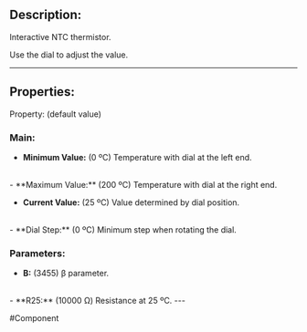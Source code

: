 ## Description:

Interactive NTC thermistor.

Use the dial to adjust the value.

---

## Properties:
Property: (default value)

### Main:
- **Minimum Value:** (0 ºC)
   Temperature with dial at the left end.
<br>
- **Maximum Value:** (200 ºC)
   Temperature with dial at the right end.

- **Current Value:** (25 ºC)
   Value determined by dial position.
<br>
- **Dial Step:** (0 ºC)
   Minimum step when rotating the dial.


### Parameters:
- **B:** (3455)
   β parameter.
<br>
- **R25:** (10000 Ω)
   Resistance at 25 ºC.
---

#Component